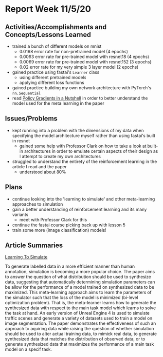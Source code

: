 # Report Week 11/5/20
## Activities/Accomplishments and Concepts/Lessons Learned
- trained a bunch of different models on mnist
  - 0.0198 error rate for non-pretrained model (4 epochs)
  - 0.0093 error rate for pre-trained model with resnet18 (4 epochs)
  - 0.0069 error rate for pre-trained model with resnet152 (3 epochs)
  - 0.02 error rate for my very simple 3 layer model (2 epochs)
- gained practice using fastai's `Learner` class
  - using different pretrained models
  - applying different loss functions
- gained practice building my own network architecture with PyTorch's `nn.Sequential`
- read [Policy Gradients in a Nutshell](https://towardsdatascience.com/policy-gradients-in-a-nutshell-8b72f9743c5d) in order to better understand the model used for the meta learning in the paper
## Issues/Problems
- kept running into a problem with the dimensions of my data when specifying the model architecture myself rather than using fastai's built in resnet
  - gained some help with Professor Clark on how to take a look at built-in architectures in order to emulate certain aspects of their design as I attempt to create my own architectures
- struggled to understand the entirety of the reinforcement learning in the article I read and the paper
  - understood about 80%

## Plans
- continue looking into the 'learning to simulate' and other meta-learning approaches to simulation
- gain a better understanding of reinforcement learning and its many variants
  - meet with Professor Clark for this
- continue the fastai course picking back up with lesson 5
- train some more (image classification) models!
    
## Article Summaries
[Learning To Simulate](https://arxiv.org/pdf/1810.02513.pdf)

To generate labelled data in a more efficient manner than human annotation, simulation is becoming a more popular choice. The paper aims to answer the question of what distribution should be used to synthesize data, suggesting that automatically determining simulation parameters can be allow for the performance of a model trained on synthesized data to be maximized. This meta-learning approach aims to learn the parameters of the simulator such that the loss of the model is minimized (bi-level optimization problem). That is, the meta-learner learns how to generate the synthesized data with respect to the main task model which learns to solve the task at hand. An early version of Unreal Engine 4 is used to simulate traffic scenes and generate a variety of datasets used to train a model on image segmentation. The paper demonstrates the effectiveness of such an approach to aquiring data while raising the question of whether simulation should be used to alter actual training data, to mimick real data, to generate synthesized data that matches the distribution of observed data, or to generate synthesized data that maximizes the performance of a main task model on a specif task.
